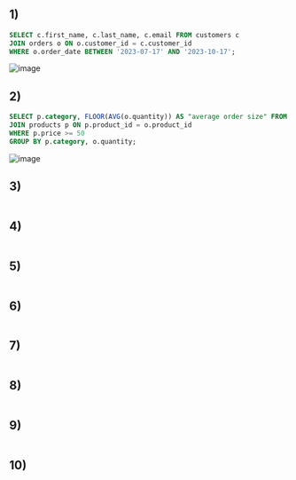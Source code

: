 ## 1)
```sql
SELECT c.first_name, c.last_name, c.email FROM customers c
JOIN orders o ON o.customer_id = c.customer_id
WHERE o.order_date BETWEEN '2023-07-17' AND '2023-10-17';
```
![image](https://github.com/b0ryakha/SQL/assets/47691726/e9696dc3-5a07-4db7-ae5e-be0ee1ab53c2)

## 2)
```sql
SELECT p.category, FLOOR(AVG(o.quantity)) AS "average order size" FROM orders o
JOIN products p ON p.product_id = o.product_id
WHERE p.price >= 50
GROUP BY p.category, o.quantity;
```
![image](https://github.com/b0ryakha/SQL/assets/47691726/23b5ddcc-4846-46a6-921a-7754f4d37696)

## 3)
```sql

```

## 4)
```sql

```

## 5)
```sql

```

## 6)
```sql

```

## 7)
```sql

```

## 8)
```sql

```

## 9)
```sql

```

## 10)
```sql

```
